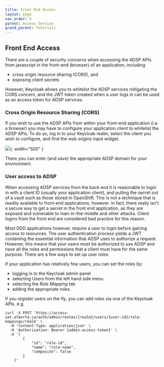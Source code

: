 ```yaml
---
title: Front End Access
layout: page
nav_order: 5
parent: Access Service
grand_parent: Tutorials
---
```


## Front End Access

There are a couple of security concerns when accessing the ADSP APIs from javascript in the front-end (browser) of an application, including

- cross origin resource sharing (CORS), and
- exposing client secrets

However, Keycloak allows you to whitelist the ADSP services mitigating the CORS concern, and the JWT token created when a user logs in can be used as an access token for ADSP services.

### Cross Origin Resource Sharing (CORS)

If you wish to use the ADSP APIs from within your front-end application (i.e. a browser) you may have to configure your application client to whitelist the ADSP APIs. To do so, log in to your Keycloak realm, select the client you wish to configure, and find the _web origins_ input widget.

![](/adsp-monorepo/assets/access-service/web-origins.png){: width="500" }

There you can enter (and save) the appropriate ADSP domain for your environment.

### User access to ADSP

When accessing ADSP services from the back end it is reasonable to login in with a client ID (usually your application client), and pulling the secret out of a vault such as those stored in OpenShift. This is not a technique that is readily available to front-end applications, however. In fact, there really isn't a secure way to get a secret in the front end application, as they are exposed and vulnerable to man-in-the-middle and other attacks. Client logins from the front end are considered bad practice for this reason.

Most DDD applications however, require a user to login before gaining access to resources. The user authentication process yields a JWT containing the essential information that ADSP uses to authorize a request. However, this means that your users must be authorized to use ADSP and have all the roles and permissions that a client must have for the same purpose. There are a few ways to set up user roles.

If your application has relatively few users, you can set the roles by:

- logging in to the Keycloak admin panel
- selecting Users from the left hand side menu
- selecting the _Role Mapping_ tab
- adding the appropriate roles.

If you register users on the fly, you can add roles via one of the Keycloak APIs. e.g.

```
curl -X POST 'https://access-uat.alberta.ca/auth/admin/realms/{realm}/users/{user-id}/role-mappings/realm' \
  -H 'Content-Type: application/json' \
  -H 'Authorization: Bearer {admin-access-token}' \
  -d '[
        {
            "id": "role-id",
            "name": "role-name",
            "composite": false
        }
    ]'

```
